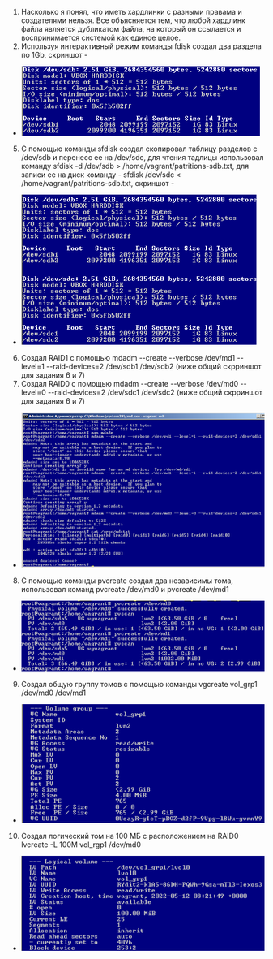 1. Насколько я понял, что иметь хардлинки с разными правама и создателями нельзя. Все объясняется тем, что любой хардлинк файла является дубликатом файла, на который он ссылается и воспринимается системой как единое целое.
4. Используя интерактивный режим команды fdisk создал два раздела по 1Gb, скриншот - 
* ![Task4](https://github.com/Atlipoka/devops_netology/blob/main/FileSystem/FS-task4.png)
5. С помощью команды sfdisk создал скопировал таблицу разделов с /dev/sdb  и перенесс ее на /dev/sdc, для чтения тадлицы использовал команду sfdisk -d /dev/sdb > /home/vagrant/patritions-sdb.txt,  для записи ее на диск команду - sfdisk /dev/sdc < /home/vagrant/patritions-sdb.txt, скриншот -
* ![Task5](https://github.com/Atlipoka/devops_netology/blob/main/FileSystem/FS-task5.png)
6. Создал RAID1 с помощью mdadm --create --verbose /dev/md1 --level=1 --raid-devices=2 /dev/sdb1 /dev/sdb2 (ниже общий скрриншот для задания 6 и 7)
7. Создал RAID0 с помощью mdadm --create --verbose /dev/md0 --level=0 --raid-devices=2 /dev/sdc1 /dev/sdc2 (ниже общий скрриншот для задания 6 и 7)
* ![Task6,7](https://github.com/Atlipoka/devops_netology/blob/main/FileSystem/FS-task6,7.png)
8. С помощью команды pvcreate создал два независимы тома, использовал команд pvcreate /dev/md0 и pvcreate /dev/md1
* ![Task8](https://github.com/Atlipoka/devops_netology/blob/main/FileSystem/FS-task8.png)
9. Создал общую группу томов с помощью команды vgcreate vol_grp1 /dev/md0 /dev/md1
* ![Task9](https://github.com/Atlipoka/devops_netology/blob/main/FileSystem/FS-task9.png)
10. Создал логический том на 100 МБ с расположением на RAID0 lvcreate -L 100M vol_rgp1 /dev/md0
* ![Task10](https://github.com/Atlipoka/devops_netology/blob/main/FileSystem/FS-task10.png)
